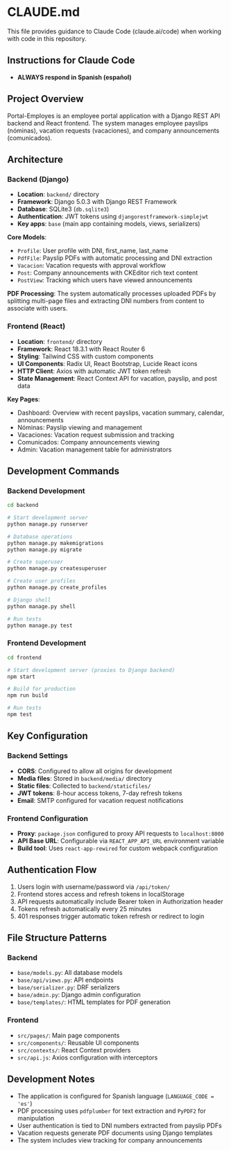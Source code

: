 # CLAUDE.md

This file provides guidance to Claude Code (claude.ai/code) when working with code in this repository.
## Instructions for Claude Code
- **ALWAYS respond in Spanish (español)**
## Project Overview

Portal-Employes is an employee portal application with a Django REST API backend and React frontend. The system manages employee payslips (nóminas), vacation requests (vacaciones), and company announcements (comunicados).

## Architecture

### Backend (Django)
- **Location**: `backend/` directory
- **Framework**: Django 5.0.3 with Django REST Framework
- **Database**: SQLite3 (`db.sqlite3`)
- **Authentication**: JWT tokens using `djangorestframework-simplejwt`
- **Key apps**: `base` (main app containing models, views, serializers)

**Core Models**:
- `Profile`: User profile with DNI, first_name, last_name
- `PdfFile`: Payslip PDFs with automatic processing and DNI extraction
- `Vacacion`: Vacation requests with approval workflow 
- `Post`: Company announcements with CKEditor rich text content
- `PostView`: Tracking which users have viewed announcements

**PDF Processing**: The system automatically processes uploaded PDFs by splitting multi-page files and extracting DNI numbers from content to associate with users.

### Frontend (React)
- **Location**: `frontend/` directory  
- **Framework**: React 18.3.1 with React Router 6
- **Styling**: Tailwind CSS with custom components
- **UI Components**: Radix UI, React Bootstrap, Lucide React icons
- **HTTP Client**: Axios with automatic JWT token refresh
- **State Management**: React Context API for vacation, payslip, and post data

**Key Pages**:
- Dashboard: Overview with recent payslips, vacation summary, calendar, announcements
- Nóminas: Payslip viewing and management
- Vacaciones: Vacation request submission and tracking  
- Comunicados: Company announcements viewing
- Admin: Vacation management table for administrators

## Development Commands

### Backend Development
```bash
cd backend

# Start development server
python manage.py runserver

# Database operations
python manage.py makemigrations
python manage.py migrate

# Create superuser
python manage.py createsuperuser

# Create user profiles
python manage.py create_profiles

# Django shell
python manage.py shell

# Run tests
python manage.py test
```

### Frontend Development
```bash
cd frontend

# Start development server (proxies to Django backend)
npm start

# Build for production
npm run build

# Run tests
npm test
```

## Key Configuration

### Backend Settings
- **CORS**: Configured to allow all origins for development
- **Media files**: Stored in `backend/media/` directory
- **Static files**: Collected to `backend/staticfiles/`
- **JWT tokens**: 8-hour access tokens, 7-day refresh tokens
- **Email**: SMTP configured for vacation request notifications

### Frontend Configuration
- **Proxy**: `package.json` configured to proxy API requests to `localhost:8000`
- **API Base URL**: Configurable via `REACT_APP_API_URL` environment variable
- **Build tool**: Uses `react-app-rewired` for custom webpack configuration

## Authentication Flow

1. Users login with username/password via `/api/token/`
2. Frontend stores access and refresh tokens in localStorage
3. API requests automatically include Bearer token in Authorization header
4. Tokens refresh automatically every 25 minutes
5. 401 responses trigger automatic token refresh or redirect to login

## File Structure Patterns

### Backend
- `base/models.py`: All database models
- `base/api/views.py`: API endpoints 
- `base/serializer.py`: DRF serializers
- `base/admin.py`: Django admin configuration
- `base/templates/`: HTML templates for PDF generation

### Frontend  
- `src/pages/`: Main page components
- `src/components/`: Reusable UI components
- `src/contexts/`: React Context providers
- `src/api.js`: Axios configuration with interceptors

## Development Notes

- The application is configured for Spanish language (`LANGUAGE_CODE = 'es'`)
- PDF processing uses `pdfplumber` for text extraction and `PyPDF2` for manipulation
- User authentication is tied to DNI numbers extracted from payslip PDFs
- Vacation requests generate PDF documents using Django templates
- The system includes view tracking for company announcements